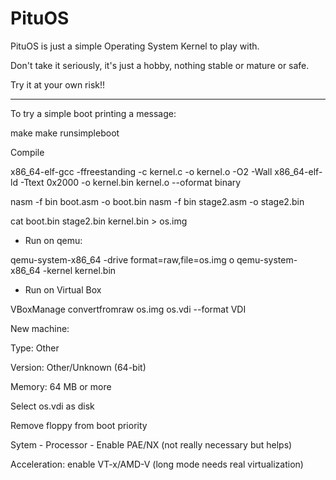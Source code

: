 # PituOS

PituOS is just a simple Operating System Kernel to play with.

Don't take it seriously, it's just a hobby, nothing stable or mature or safe.

Try it at your own risk!!

----

To try a simple boot printing a message:

make
make runsimpleboot

Compile


x86_64-elf-gcc -ffreestanding -c kernel.c -o kernel.o -O2 -Wall
x86_64-elf-ld -Ttext 0x2000 -o kernel.bin kernel.o --oformat binary


nasm -f bin boot.asm -o boot.bin
nasm -f bin stage2.asm -o stage2.bin


cat boot.bin stage2.bin kernel.bin > os.img

- Run on qemu:

qemu-system-x86_64 -drive format=raw,file=os.img
o
qemu-system-x86_64 -kernel kernel.bin

- Run on Virtual Box

VBoxManage convertfromraw os.img os.vdi --format VDI

New machine:

Type: Other

Version: Other/Unknown (64-bit)

Memory: 64 MB or more

Select os.vdi as disk

Remove floppy from boot priority

Sytem - Processor - Enable PAE/NX (not really necessary but helps)

Acceleration: enable VT-x/AMD-V  (long mode needs real virtualization)

